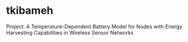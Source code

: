 # tkibameh
Project: A Temperature-Dependent Battery Model for Nodes with Energy Harvesting Capabilities in Wireless Sensor Networks

